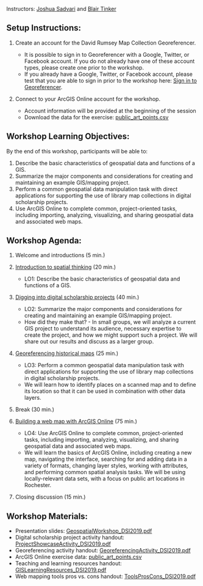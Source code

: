 Instructors: [Joshua Sadvari](https://library.osu.edu/people/sadvari.1) and [Blair Tinker](https://dslab.lib.rochester.edu/blair-tinker/)

## Setup Instructions:
1. Create an account for the David Rumsey Map Collection Georeferencer.
   - It is possible to sign in to Georeferencer with a Google, Twitter, or Facebook account. If you do not already have one of these account types, please create one prior to the workshop.
   - If you already have a Google, Twitter, or Facebook account, please test that you are able to sign in prior to the workshop here: [Sign in to Georeferencer](https://www.georeferencer.com/auth/widget?mode=select&next=https%3A%2F%2Fwww.georeferencer.com%2Fauth%2Fsign-in-success%3Fnext%3Dhttps%253A%252F%252Fwww.georeferencer.com%252F).
   
2. Connect to your ArcGIS Online account for the workshop.
   - Account information will be provided at the beginning of the session
   - Download the data for the exercise: [public_art_points.csv](https://raw.githubusercontent.com/tech-at-arl/Digital-Scholarship-Institute/master/July%202019/Geospatial%20and%20Temporal%20Mapping/public_art_points.csv)
   
## Workshop Learning Objectives:
By the end of this workshop, participants will be able to:
1. Describe the basic characteristics of geospatial data and functions of a GIS.
2. Summarize the major components and considerations for creating and maintaining an example GIS/mapping project.
3. Perform a common geospatial data manipulation task with direct applications for supporting the use of library map collections in digital scholarship projects.
4. Use ArcGIS Online to complete common, project-oriented tasks, including importing, analyzing, visualizing, and sharing geospatial data and associated web maps.

## Workshop Agenda:
1. Welcome and introductions (5 min.)

2. [Introduction to spatial thinking](https://github.com/tech-at-arl/Digital-Scholarship-Institute/blob/master/July%202019/Geospatial%20and%20Temporal%20Mapping/GeospatialWorkshop_DSI2019.pdf) (20 min.)
   - LO1: Describe the basic characteristics of geospatial data and functions of a GIS.
   
3. [Digging into digital scholarship projects](https://github.com/tech-at-arl/Digital-Scholarship-Institute/blob/master/July%202019/Geospatial%20and%20Temporal%20Mapping/ProjectShowcaseActivity_DSI2019.pdf) (40 min.)
   - LO2: Summarize the major components and considerations for creating and maintaining an example GIS/mapping project.
   - How did they make that? - In small groups, we will analyze a current GIS project to understand its audience, necessary expertise to create the project, and how we might support such a project. We will share out our results and discuss as a larger group.
   
4. [Georeferencing historical maps](https://github.com/tech-at-arl/Digital-Scholarship-Institute/blob/master/July%202019/Geospatial%20and%20Temporal%20Mapping/GeoreferencingActivity_DSI2019.pdf) (25 min.)
   - LO3: Perform a common geospatial data manipulation task with direct applications for supporting the use of library map collections in digital scholarship projects.
   - We will learn how to identify places on a scanned map and to define its location so that it can be used in combination with other data layers.
   
5. Break (30 min.)

6. [Building a web map with ArcGIS Online](https://github.com/tech-at-arl/Digital-Scholarship-Institute/blob/master/July%202019/Geospatial%20and%20Temporal%20Mapping/DSI%20AGOL.pdf) (75 min.)
   - LO4: Use ArcGIS Online to complete common, project-oriented tasks, including importing, analyzing, visualizing, and sharing geospatial data and associated web maps.
   - We will learn the basics of ArcGIS Online, including creating a new map, navigating the interface, searching for and adding data in a variety of formats, changing layer styles, working with attributes, and performing common spatial analysis tasks. We will be using locally-relevant data sets, with a focus on public art locations in Rochester.
   
7. Closing discussion (15 min.)

## Workshop Materials:
   - Presentation slides: [GeospatialWorkshop_DSI2019.pdf](https://github.com/tech-at-arl/Digital-Scholarship-Institute/blob/master/July%202019/Geospatial%20and%20Temporal%20Mapping/GeospatialWorkshop_DSI2019.pdf)
   - Digital scholarship project activity handout: [ProjectShowcaseActivity_DSI2019.pdf](https://github.com/tech-at-arl/Digital-Scholarship-Institute/blob/master/July%202019/Geospatial%20and%20Temporal%20Mapping/ProjectShowcaseActivity_DSI2019.pdf)
   - Georeferencing activity handout: [GeoreferencingActivity_DSI2019.pdf](https://github.com/tech-at-arl/Digital-Scholarship-Institute/blob/master/July%202019/Geospatial%20and%20Temporal%20Mapping/GeoreferencingActivity_DSI2019.pdf)
   - ArcGIS Online exercise data: [public_art_points.csv](https://raw.githubusercontent.com/tech-at-arl/Digital-Scholarship-Institute/master/July%202019/Geospatial%20and%20Temporal%20Mapping/public_art_points.csv)
   - Teaching and learning resources handout: [GISLearningResources_DSI2019.pdf](https://github.com/tech-at-arl/Digital-Scholarship-Institute/blob/master/July%202019/Geospatial%20and%20Temporal%20Mapping/GISLearningResources_DSI2019.pdf)
   - Web mapping tools pros vs. cons handout: [ToolsProsCons_DSI2019.pdf](https://github.com/tech-at-arl/Digital-Scholarship-Institute/blob/master/July%202019/Geospatial%20and%20Temporal%20Mapping/ToolsProsCons_DSI2019.pdf)
